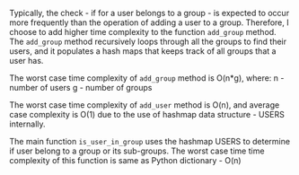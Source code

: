 Typically, the check - if for a user belongs to a group - is expected to occur more
frequently than the operation of adding a user to a group. Therefore, I choose
to add higher time complexity to the function `add_group` method. The
`add_group` method recursively loops through all the groups to find their
users, and it populates a hash maps that keeps track of all groups that a user
has. 

The worst case time complexity of `add_group` method is O(n*g), where: 
n - number of users
g - number of groups 


The worst case time complexity of `add_user` method is O(n), and average case
complexity is O(1) due to the use of hashmap data structure - USERS internally.

The main function `is_user_in_group` uses the hashmap USERS to determine if
user belong to a group or its sub-groups. The worst case time time complexity
of this function is same as Python dictionary - O(n)
